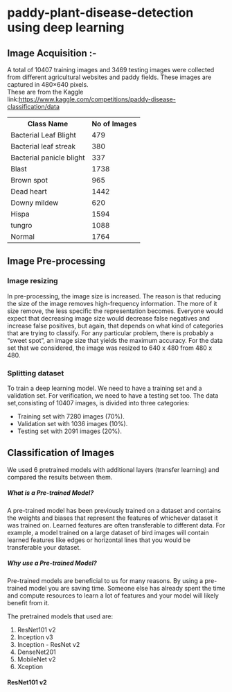 # paddy-plant-disease-detection using deep learning

## Image Acquisition :-
A total of 10407 training images and 3469 testing images were collected from different agricultural websites and paddy fields.   These images are captured in 480×640 pixels. </br>
These are from the Kaggle  link:https://www.kaggle.com/competitions/paddy-disease-classification/data


<table class='center'>
  <tr>
    <th>Class Name </th>
    <th>No of Images</th>
  </tr>
  <tr>
    <td>Bacterial Leaf Blight</td>
    <td>479</td>
  </tr>
  <tr>
    <td>Bacterial leaf streak</td>
    <td>380</td>
  </tr>
  <tr>
    <td>Bacterial panicle blight</td>
    <td>337</td>
  </tr>
  <tr>
    <td>Blast</td>
    <td>1738</td>
  </tr>
  <tr>
    <td>Brown spot</td>
    <td>965</td>
  </tr>
  <tr>
    <td>Dead heart</td>
    <td>1442</td>
  </tr>
  <tr>
    <td>Downy mildew</td>
    <td>620</td>
  </tr>
  <tr>
    <td>Hispa</td>
    <td>1594</td>
  </tr>
  <tr>
    <td>tungro</td>
    <td>1088</td>
  </tr>
  <tr>
    <td>Normal</td>
    <td>1764</td>
  </tr>
</table>


## Image Pre-processing 
### Image resizing
In pre-processing, the image size is increased. The reason is that reducing the size of the image removes high-frequency information. The more of it size remove, the less specific the representation becomes. Everyone would expect that decreasing image size would decrease false negatives and increase false positives, but again, that depends on what kind of categories that are trying to classify. For any particular problem, there is probably a “sweet spot”, an image size that yields the maximum accuracy. For the data set that we considered, the image was resized to 640 x 480 from 480 x 480.

### Splitting dataset
 To train a deep learning model. We need to have a training set and a validation set. For verification, we need to have a testing set too.
 The data set,consisting of 10407 images, is divided into three categories:
<ul>
  <li> Training set with 7280 images (70%). </li>
  <li> Validation set with 1036 images (10%).</li>
  <li> Testing set with 2091 images (20%).</li>
</ul>

## Classification of Images

We used 6 pretrained models with additional layers (transfer learning) and compared the results between them.
##### What is a Pre-trained Model?
A pre-trained model has been previously trained on a dataset and contains the weights and biases that represent the features of whichever dataset it was trained on. Learned features are often transferable to different data. For example, a model trained on a large dataset of bird images will contain learned features like edges or horizontal lines that you would be transferable your dataset.
##### Why use a Pre-trained Model?
Pre-trained models are beneficial to us for many reasons. By using a pre-trained model you are saving time. Someone else has already spent the time and compute resources to learn a lot of features and your model will likely benefit from it.

The pretrained models that used are:
<ol>
  <li> ResNet101 v2</li>
  <li> Inception v3</li>
  <li> Inception - ResNet v2</li>
  <li> DenseNet201 </li>
  <li> MobileNet v2</li>
  <li> Xception </li>
</ol>

#### ResNet101 v2



